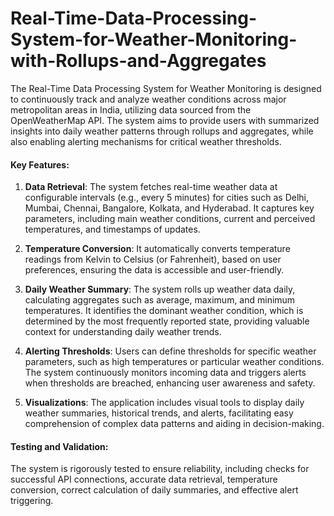 # Real-Time-Data-Processing-System-for-Weather-Monitoring-with-Rollups-and-Aggregates

The Real-Time Data Processing System for Weather Monitoring is designed to continuously track and analyze weather conditions across major metropolitan areas in India, utilizing data sourced from the OpenWeatherMap API. The system aims to provide users with summarized insights into daily weather patterns through rollups and aggregates, while also enabling alerting mechanisms for critical weather thresholds.

#### Key Features:

1. **Data Retrieval**: The system fetches real-time weather data at configurable intervals (e.g., every 5 minutes) for cities such as Delhi, Mumbai, Chennai, Bangalore, Kolkata, and Hyderabad. It captures key parameters, including main weather conditions, current and perceived temperatures, and timestamps of updates.

2. **Temperature Conversion**: It automatically converts temperature readings from Kelvin to Celsius (or Fahrenheit), based on user preferences, ensuring the data is accessible and user-friendly.

3. **Daily Weather Summary**: The system rolls up weather data daily, calculating aggregates such as average, maximum, and minimum temperatures. It identifies the dominant weather condition, which is determined by the most frequently reported state, providing valuable context for understanding daily weather trends.

4. **Alerting Thresholds**: Users can define thresholds for specific weather parameters, such as high temperatures or particular weather conditions. The system continuously monitors incoming data and triggers alerts when thresholds are breached, enhancing user awareness and safety.

5. **Visualizations**: The application includes visual tools to display daily weather summaries, historical trends, and alerts, facilitating easy comprehension of complex data patterns and aiding in decision-making.

#### Testing and Validation:
The system is rigorously tested to ensure reliability, including checks for successful API connections, accurate data retrieval, temperature conversion, correct calculation of daily summaries, and effective alert triggering. 
